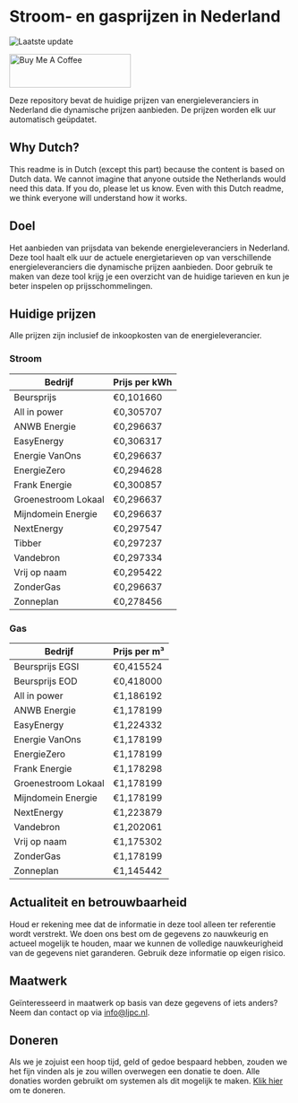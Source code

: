 # Stroom- en gasprijzen in Nederland

![Laatste update](https://img.shields.io/badge/laatste%20update-2023--04--19%2009%3A43%20CET-brightgreen)

<a href="https://www.buymeacoffee.com/Lars-" target="_blank"><img src="https://cdn.buymeacoffee.com/buttons/v2/default-orange.png" alt="Buy Me A Coffee" height="60" style="height: 60px !important;width: 217px !important;" ></a>

Deze repository bevat de huidige prijzen van energieleveranciers in Nederland die dynamische prijzen aanbieden. De prijzen worden elk uur automatisch geüpdatet.

## Why Dutch?

This readme is in Dutch (except this part) because the content is based on Dutch data. We cannot imagine that anyone outside the Netherlands would need this data. If you do, please let us know. Even with this Dutch readme, we think
everyone will understand how it works.

## Doel

Het aanbieden van prijsdata van bekende energieleveranciers in Nederland. Deze tool haalt elk uur de actuele energietarieven op van verschillende energieleveranciers die dynamische prijzen aanbieden. Door gebruik te maken van deze tool krijg je een overzicht van de huidige tarieven en kun je beter inspelen op prijsschommelingen.

## Huidige prijzen
Alle prijzen zijn inclusief de inkoopkosten van de energieleverancier.

### Stroom
Bedrijf | Prijs per kWh
------- | -------------
Beursprijs | €0,101660
All in power | €0,305707
ANWB Energie | €0,296637
EasyEnergy | €0,306317
Energie VanOns | €0,296637
EnergieZero | €0,294628
Frank Energie | €0,300857
Groenestroom Lokaal | €0,296637
Mijndomein Energie | €0,296637
NextEnergy | €0,297547
Tibber | €0,297237
Vandebron | €0,297334
Vrij op naam | €0,295422
ZonderGas | €0,296637
Zonneplan | €0,278456


### Gas
Bedrijf | Prijs per m³
------- | ------------
Beursprijs EGSI | €0,415524
Beursprijs EOD | €0,418000
All in power | €1,186192
ANWB Energie | €1,178199
EasyEnergy | €1,224332
Energie VanOns | €1,178199
EnergieZero | €1,178199
Frank Energie | €1,178298
Groenestroom Lokaal | €1,178199
Mijndomein Energie | €1,178199
NextEnergy | €1,223879
Vandebron | €1,202061
Vrij op naam | €1,175302
ZonderGas | €1,178199
Zonneplan | €1,145442


## Actualiteit en betrouwbaarheid

Houd er rekening mee dat de informatie in deze tool alleen ter referentie wordt verstrekt. We doen ons best om de gegevens zo nauwkeurig en actueel mogelijk te houden, maar we kunnen de volledige nauwkeurigheid van de gegevens niet garanderen. Gebruik deze informatie op eigen risico.

## Maatwerk

Geïnteresseerd in maatwerk op basis van deze gegevens of iets anders? Neem dan contact op
via [info@ljpc.nl](mailto:info@ljpc.nl?subject=Energie%20prijzen).

## Doneren

Als we je zojuist een hoop tijd, geld of gedoe bespaard hebben, zouden we het fijn vinden als je zou willen overwegen een
donatie te doen. Alle donaties worden gebruikt om systemen als dit mogelijk te
maken. [Klik hier](https://www.buymeacoffee.com/Lars-) om te doneren.
